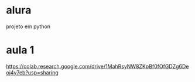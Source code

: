 # alura
 projeto em python
# aula 1
 https://colab.research.google.com/drive/1MahRsyNW8ZKpBf0fOfGDZg6Deoj4y7eb?usp=sharing
